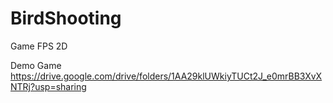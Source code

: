 # BirdShooting
Game FPS 2D

Demo Game
https://drive.google.com/drive/folders/1AA29klUWkiyTUCt2J_e0mrBB3XvXNTRj?usp=sharing
